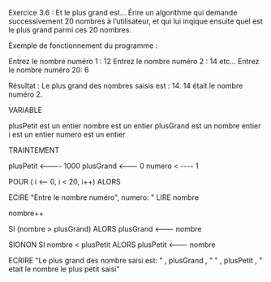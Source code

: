Exercice 3.6 : Et le plus grand est…
Érire un algorithme qui demande successivement 20 nombres à l’utilisateur, et qui lui inqique ensuite quel est le plus grand parmi ces 20 nombres.

Exemple de fonctionnement du programme :

Entrez le nombre numéro 1 : 12
Entrez le nombre numéro 2 : 14
etc...
Entrez le nombre numéro 20: 6

Résultat : 
Le plus grand des nombres saisis est : 14.
14 était le nombre numéro 2.

VARIABLE 

plusPetit est un entier
nombre est un entier
plusGrand est un nombre entier 
i est un entier
numero est un entier

TRAINTEMENT

plusPetit <---- 1000
plusGrand <--- 0
numero < ---- 1

POUR ( i <-- 0, i < 20, i++) ALORS
	
ECIRE "Entre le nombre numéro", numero: "
LIRE nombre

nombre++


SI (nombre > plusGrand) ALORS
plusGrand <--- nombre

SIONON SI nombre < plusPetit ALORS
plusPetit <--- nombre

ECRIRE "Le plus grand des nombre saisi est: " , plusGrand , " " , plusPetit , " etait le nombre le plus petit saisi" 






